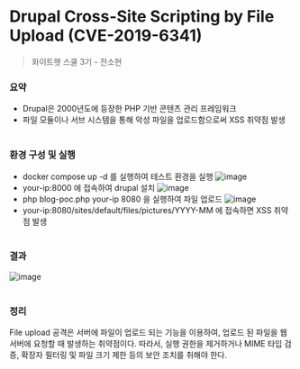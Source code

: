 # Drupal Cross-Site Scripting by File Upload (CVE-2019-6341)
> 화이트햇 스쿨 3기 - 전소현


### 요약
- Drupal은 2000년도에 등장한 PHP 기반 콘텐츠 관리 프레임워크
- 파일 모듈이나 서브 시스템을 통해 악성 파일을 업로드함으로써 XSS 취약점 발생
<br/><br/> 
### 환경 구성 및 실행 
- docker compose up -d 를 실행하여 테스트 환경을 실행
  ![image](https://github.com/user-attachments/assets/837f0f9a-2850-475e-8751-93eda254a3db)
- your-ip:8000 에 접속하여 drupal 설치
  ![image](https://github.com/user-attachments/assets/4dc6c6f1-f373-4b6d-94ce-3a66b634438e)
- php blog-poc.php your-ip 8080 을 실행하여 파일 업로드
  ![image](https://github.com/user-attachments/assets/35062bcd-4fe1-4e1e-9e95-52aabe690161)
- your-ip:8080/sites/default/files/pictures/YYYY-MM 에 접속하면 XSS 취약점 발생
<br/><br/>  
### 결과
![image](https://github.com/user-attachments/assets/b776e8b7-760d-4e94-8ce4-bb2f50eaa870)
<br/><br/>  
### 정리
File upload 공격은 서버에 파일이 업로드 되는 기능을 이용하여, 업로드 된 파일을 웹 서버에 요청할 때 발생하는 취약점이다. 따라서, 실행 권한을 제거하거나 MIME 타입 검증, 확장자 필터링 및 파일 크기 제한 등의 보안 조치를 취해야 한다.
